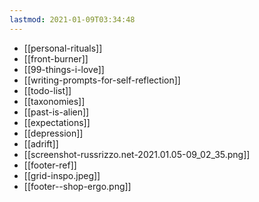 ```yaml
---
lastmod: 2021-01-09T03:34:48
---
```


- [[personal-rituals]]
- [[front-burner]]
- [[99-things-i-love]]
- [[writing-prompts-for-self-reflection]]
- [[todo-list]]
- [[taxonomies]]
- [[past-is-alien]]
- [[expectations]]
- [[depression]]
- [[adrift]]
- [[screenshot-russrizzo.net-2021.01.05-09_02_35.png]]
- [[footer-ref]]
- [[grid-inspo.jpeg]]
- [[footer--shop-ergo.png]]
